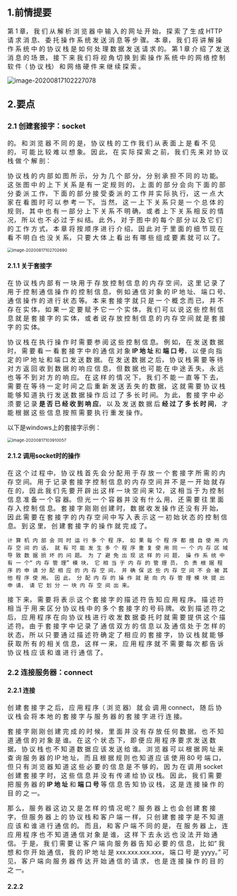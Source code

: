 ## 1.前情提要

第 1 章， 我 们 从 解 析 浏 览 器 中 输 入 的 网 址 开 始， 探 索 了 生 成 HTTP 请 求 消 息、 委 托 操 作 系 统 发 送 消 息 等 步 骤。 本 章， 我 们 将 讲 解 操 作 系 统 中 的 协 议 栈 是 如 何 处 理 数 据 发 送 请 求 的。 第 1 章 介 绍 了 发 送 消 息 的 场 景， 接 下 来 我 们 将 视 角 切 换 到 索 操 作 系 统 中 的 网 络 控 制 软 件（ 协 议 栈） 和 网 络 硬 件 来 继 续 探 索 。

![image-20200817102227078](http://kyle-pic.oss-cn-hangzhou.aliyuncs.com/img/image-20200817102227078.png)



## 2.要点

### 2.1 创建套接字：socket

的。 和 浏 览 器 不 同 的 是， 协 议 栈 的 工 作 我 们 从 表 面 上 是 看 不 见 的， 可 能 比 较 难 以 想 象。 因 此， 在 实 际 探 索 之 前， 我 们 先 来 对 协 议 栈 做 个 解 剖：

协 议 栈 的 内 部 如 图 所 示， 分 为 几 个 部 分， 分 别 承 担 不 同 的 功 能。 这 张 图 中 的 上 下 关 系 是 有 一 定 规 则 的， 上 面 的 部 分 会 向 下 面 的 部 分 委 派 工 作， 下 面 的 部 分 接 受 委 派 的 工 作 并 实 际 执 行， 这 一 点 大 家 在 看 图 时 可 以 参 考 一 下。 当 然， 这 一 上 下 关 系 只 是 一 个 总 体 的 规 则， 其 中 也 有 一 部 分 上 下 关 系 不 明 确， 或 者 上 下 关 系 相 反 的 情 况， 所 以 也 不 必 过 于 纠 结。 此 外， 对 于 图 中 的 每 个 部 分 以 及 它 们 的 工 作 方 式， 本 章 将 按 顺 序 进 行 介 绍， 因 此 对 于 里 面 的 细 节 现 在 看 不 明 白 也 没 关 系， 只 要 大 体 上 看 出 有 哪 些 组 成 要 素 就 可 以 了。

<img src="http://kyle-pic.oss-cn-hangzhou.aliyuncs.com/img/image-20200817102702690.png" alt="image-20200817102702690" style="zoom:67%;" />



#### 2.1.1 关于套接字

在 协 议 栈 内 部 有 一 块 用 于 存 放 控 制 信 息 的 内 存 空 间， 这 里 记 录 了 用 于 控 制 通 信 操 作 的 控 制 信 息， 例 如 通 信 对 象 的 IP 地 址、 端 口 号、 通 信 操 作 的 进 行 状 态 等。 本 来 套 接 字 就 只 是 一 个 概 念 而 已， 并 不 存 在 实 体， 如 果 一 定 要 赋 予 它 一 个 实 体， 我 们 可 以 说 这 些 控 制 信 息 就 是 套 接 字 的 实 体， 或 者 说 存 放 控 制 信 息 的 内 存 空 间 就 是 套 接 字 的 实 体。

协 议 栈 在 执 行 操 作 时 需 要 参 阅 这 些 控 制 信 息。 例 如， 在 发 送 数 据 时， 需 要 看 一 看 套 接 字 中 的 通 信 对 象 **IP 地 址** 和 **端 口 号**， 以 便 向 指 定 的 IP 地 址 和 端 口 发 送 数 据。 在 发 送 数 据 之 后， 协 议 栈 需 要 等 待 对 方 返 回 收 到 数 据 的 响 应 信 息， 但 数 据 也 可 能 在 中 途 丢 失， 永 远 也 等 不 到 对 方 的 响 应。 在 这 样 的 情 况 下， 我 们 不 能 一 直 等 下 去， 需 要 在 等 待 一 定 时 间 之 后 重 新 发 送 丢 失 的 数 据， 这 就 需 要 协 议 栈 能 够 知 道 执 行 发 送 数 据 操 作 后 过 了 多 长 时 间。 为 此， 套 接 字 中 必 须 要 记 录 **是 否 已 经 收 到 响 应**， 以 及 发 送 数 据 后 **经 过 了 多 长 时 间**， 才 能 根 据 这 些 信 息 按 照 需 要 执 行 重 发 操 作。

以下是windows上的套接字示例：

<img src="http://kyle-pic.oss-cn-hangzhou.aliyuncs.com/img/image-20200817103910057.png" alt="image-20200817103910057" style="zoom: 67%;" />



#### 2.1.2 调用socket时的操作

在 这 个 过 程 中， 协 议 栈 首 先 会 分 配 用 于 存 放 一 个 套 接 字 所 需 的 内 存 空 间。 用 于 记 录 套 接 字 控 制 信 息 的 内 存 空 间 并 不 是 一 开 始 就 存 在 的， 因 此 我 们 先 要 开 辟 出 这 样 一 块 空 间 来 12， 这 相 当 于 为 控 制 信 息 准 备 一 个 容 器。 但 光 一 个 容 器 并 没 有 什 么 用， 还 需 要 往 里 面 存 入 控 制 信 息。 套 接 字 刚 刚 创 建 时， 数 据 收 发 操 作 还 没 有 开 始， 因 此 需 要 在 套 接 字 的 内 存 空 间 中 写 入 表 示 这 一 初 始 状 态 的 控 制 信 息。 到 这 里， 创 建 套 接 字 的 操 作 就 完 成 了。

```
计 算 机 内 部 会 同 时 运 行 多 个 程 序， 如 果 每 个 程 序 都 擅 自 使 用 内 存 空 间 的 话， 就 有 可 能 发 生 多 个 程 序 重 复 使 用 同 一 个 内 存 区 域 导 致 数 据 损 坏 的 问 题。 为 了 避 免 出 现 这 样 的 问 题， 操 作 系 统 中 有 一 个“ 内 存 管 理” 模 块， 它 相 当 于 内 存 的 管 理 员， 负 责 根 据 程 序 的 申 请 分 配 相 应 的 内 存 空 间， 并 确 保 这 些 内 存 空 间 不 会 被 其 他 程 序 使 用。 因 此， 分 配 内 存 的 操 作 就 是 向 内 存 管 理 模 块 提 出 申 请， 请 它 划 分 一 块 内 存 空 间 出 来。
```

接 下 来， 需 要 将 表 示 这 个 套 接 字 的 描 述 符 告 知 应 用 程 序。 描 述 符 相 当 于 用 来 区 分 协 议 栈 中 的 多 个 套 接 字 的 号 码 牌。 收 到 描 述 符 之 后， 应 用 程 序 在 向 协 议 栈 进 行 收 发 数 据 委 托 时 就 需 要 提 供 这 个 描 述 符。 由 于 套 接 字 中 记 录 了 通 信 双 方 的 信 息 以 及 通 信 处 于 怎 样 的 状 态， 所 以 只 要 通 过 描 述 符 确 定 了 相 应 的 套 接 字， 协 议 栈 就 能 够 获 取 所 有 的 相 关 信 息， 这 样 一 来， 应 用 程 序 就 不 需 要 每 次 都 告 诉 协 议 栈 应 该 和 谁 进 行 通 信 了。



### 2.2 连接服务器：connect

#### 2.2.1 连接

创 建 套 接 字 之 后， 应 用 程 序（ 浏 览 器） 就 会 调 用 connect， 随 后 协 议 栈 会 将 本 地 的 套 接 字 与 服 务 器 的 套 接 字 进 行 连 接。

套 接 字 刚 刚 创 建 完 成 的 时 候， 里 面 并 没 有 存 放 任 何 数 据， 也 不 知 道 通 信 的 对 象 是 谁。 在 这 个 状 态 下， 即 便 应 用 程 序 要 求 发 送 数 据， 协 议 栈 也 不 知 道 数 据 应 该 发 送 给 谁。 浏 览 器 可 以 根 据 网 址 来 查 询 服 务 器 的 IP 地 址， 而 且 根 据 规 则 也 知 道 应 该 使 用 80 号 端 口， 但 只 有 浏 览 器 知 道 这 些 必 要 的 信 息 是 不 够 的， 因 为 在 调 用 socket 创 建 套 接 字 时， 这 些 信 息 并 没 有 传 递 给 协 议 栈。 因 此， 我 们 需 要 把 服 务 器 的 **IP 地 址** 和 **端 口 号** 等 信 息 告 知 协 议 栈， 这 是 连 接 操 作 的 目 的 之 一。

那 么， 服 务 器 这 边 又 是 怎 样 的 情 况 呢？ 服 务 器 上 也 会 创 建 套 接 字， 但 服 务 器 上 的 协 议 栈 和 客 户 端 一 样， 只 创 建 套 接 字 是 不 知 道 应 该 和 谁 进 行 通 信 的。 而 且， 和 客 户 端 不 同 的 是， 在 服 务 器 上， 连 应 用 程 序 也 不 知 道 通 信 对 象 是 谁， 这 样 下 去 永 远 也 没 法 开 始 通 信。 于 是， 我 们 需 要 让 客 户 端 向 服 务 器 告 知 必 要 的 信 息， 比 如“ 我 想 和 你 开 始 通 信， 我 的 IP 地 址 是 xxx.xxx.xxx.xxx， 端 口 号 是 yyyy。” 可 见， 客 户 端 向 服 务 器 传 达 开 始 通 信 的 请 求， 也 是 连 接 操 作 的 目 的 之 一。



#### 2.2.2 